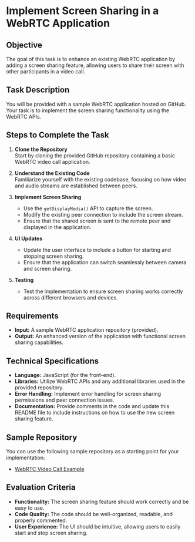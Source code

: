 # Implement Screen Sharing in a WebRTC Application

## Objective

The goal of this task is to enhance an existing WebRTC application by adding a screen sharing feature, allowing users to share their screen with other participants in a video call.

## Task Description

You will be provided with a sample WebRTC application hosted on GitHub. Your task is to implement the screen sharing functionality using the WebRTC APIs.

## Steps to Complete the Task

1. **Clone the Repository**  
   Start by cloning the provided GitHub repository containing a basic WebRTC video call application.

2. **Understand the Existing Code**  
   Familiarize yourself with the existing codebase, focusing on how video and audio streams are established between peers.

3. **Implement Screen Sharing**
   - Use the `getDisplayMedia()` API to capture the screen.
   - Modify the existing peer connection to include the screen stream.
   - Ensure that the shared screen is sent to the remote peer and displayed in the application.

4. **UI Updates**
   - Update the user interface to include a button for starting and stopping screen sharing.
   - Ensure that the application can switch seamlessly between camera and screen sharing.

5. **Testing**
   - Test the implementation to ensure screen sharing works correctly across different browsers and devices.

## Requirements

- **Input:** A sample WebRTC application repository (provided).
- **Output:** An enhanced version of the application with functional screen sharing capabilities.

## Technical Specifications

- **Language:** JavaScript (for the front-end).
- **Libraries:** Utilize WebRTC APIs and any additional libraries used in the provided repository.
- **Error Handling:** Implement error handling for screen sharing permissions and peer connection issues.
- **Documentation:** Provide comments in the code and update this README file to include instructions on how to use the new screen sharing feature.

## Sample Repository

You can use the following sample repository as a starting point for your implementation:
- [WebRTC Video Call Example](https://github.com/webrtc/samples/tree/gh-pages/src/content/getusermedia)

## Evaluation Criteria

- **Functionality:** The screen sharing feature should work correctly and be easy to use.
- **Code Quality:** The code should be well-organized, readable, and properly commented.
- **User Experience:** The UI should be intuitive, allowing users to easily start and stop screen sharing.
